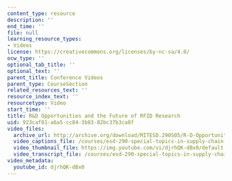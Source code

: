 ```yaml
---
content_type: resource
description: ''
end_time: ''
file: null
learning_resource_types:
- Videos
license: https://creativecommons.org/licenses/by-nc-sa/4.0/
ocw_type: ''
optional_tab_title: ''
optional_text: ''
parent_title: Conference Videos
parent_type: CourseSection
related_resources_text: ''
resource_index_text: ''
resourcetype: Video
start_time: ''
title: R&D Opportunities and the Future of RFID Research
uid: 923caf81-a6a5-cc84-3b83-82bc37b3ca8f
video_files:
  archive_url: http://archive.org/download/MITESD.290S05/R-D-Opportunities-and-Future-RFID-Research-220k.mp4
  video_captions_file: /courses/esd-290-special-topics-in-supply-chain-management-spring-2005/6e5a1b86181858f4a4d847d220830e15_djrhQK-dBx0.vtt
  video_thumbnail_file: https://img.youtube.com/vi/djrhQK-dBx0/default.jpg
  video_transcript_file: /courses/esd-290-special-topics-in-supply-chain-management-spring-2005/703beae77df1d016d9079b9812b41fa6_djrhQK-dBx0.pdf
video_metadata:
  youtube_id: djrhQK-dBx0
---
```

